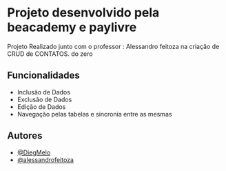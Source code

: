 
# Projeto desenvolvido pela beacademy e paylivre

Projeto Realizado junto com o professor : Alessandro feitoza
na criação de CRUD de CONTATOS. do zero
## Funcionalidades

- Inclusão de Dados
- Exclusão de Dados
- Edição de Dados
- Navegação pelas tabelas e sincronia entre as mesmas
## Autores

- [@DiegMelo](https://www.github.com/DiegMelo)
- [@alessandrofeitoza](https://github.com/alessandrofeitoza) 


